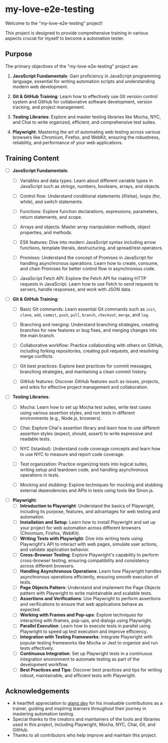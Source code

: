 # my-love-e2e-testing

Welcome to the "my-love-e2e-testing" project!

This project is designed to provide comprehensive training in various aspects crucial for myself to become a automation
tester.

## Purpose

The primary objectives of the "my-love-e2e-testing" project are:

1. **JavaScript Fundamentals**: Gain proficiency in JavaScript programming language, essential for writing automation
   scripts and understanding modern web development.

2. **Git & GitHub Training**: Learn how to effectively use Git version control system and GitHub for collaborative
   software development, version tracking, and project management.

3. **Testing Libraries**: Explore and master testing libraries like Mocha, NYC, and Chai to write organized, efficient,
   and comprehensive test suites.

4. **Playwright**: Mastering the art of automating web testing across various browsers like Chromium, Firefox, and WebKit, ensuring the robustness, reliability, and performance of your web applications.

## Training Content

- [ ] **JavaScript Fundamentals**:
    - [ ] Variables and data types: Learn about different variable types in JavaScript such as strings, numbers,
      booleans, arrays, and objects.
    - [ ] Control flow: Understand conditional statements (if/else), loops (for, while), and switch statements.
    - [ ] Functions: Explore function declarations, expressions, parameters, return statements, and scope.
    - [ ] Arrays and objects: Master array manipulation methods, object properties, and methods.
    - [ ] ES6 features: Dive into modern JavaScript syntax including arrow functions, template literals, destructuring,
      and spread/rest operators.
    - [ ] Promises: Understand the concept of Promises in JavaScript for handling asynchronous operations. Learn how to
      create, consume, and chain Promises for better control flow in asynchronous code.
    - [ ] JavaScript Fetch API: Explore the Fetch API for making HTTP requests in JavaScript. Learn how to use Fetch to
      send requests to servers, handle responses, and work with JSON data.


- [ ] **Git & GitHub Training**:
    - [ ] Basic Git commands: Learn essential Git commands such
      as `init`, `clone`, `add`, `commit`, `push`, `pull`, `branch`, `checkout`, `merge`, and `log`.
    - [ ] Branching and merging: Understand branching strategies, creating branches for new features or bug fixes, and
      merging changes into the main branch.
    - [ ] Collaborative workflow: Practice collaborating with others on GitHub, including forking repositories, creating
      pull requests, and resolving merge conflicts.
    - [ ] Git best practices: Explore best practices for commit messages, branching strategies, and maintaining a clean
      commit history.
    - [ ] GitHub features: Discover GitHub features such as issues, projects, and wikis for effective project management
      and collaboration.


- [ ] **Testing Libraries**:
    - [ ] Mocha: Learn how to set up Mocha test suites, write test cases using various assertion styles, and run tests
      in different environments (e.g., Node.js, browsers).
    - [ ] Chai: Explore Chai's assertion library and learn how to use different assertion styles (expect, should,
      assert) to write expressive and readable tests.
    - [ ] NYC (Istanbul): Understand code coverage concepts and learn how to use NYC to measure and report code
      coverage.
    - [ ] Test organization: Practice organizing tests into logical suites, writing setup and teardown code, and
      handling asynchronous operations in tests.
    - [ ] Mocking and stubbing: Explore techniques for mocking and stubbing external dependencies and APIs in tests
      using tools like Sinon.js.


- [ ] **Playwright**:
    - [ ] **Introduction to Playwright**: Understand the basics of Playwright, including its purpose, features, and
      advantages for web testing and automation.
    - [ ] **Installation and Setup**: Learn how to install Playwright and set up your project for web automation across
      different browsers (Chromium, Firefox, WebKit).
    - [ ] **Writing Tests with Playwright**: Dive into writing tests using Playwright's API to interact with web pages,
      simulate user actions, and validate application behavior.
    - [ ] **Cross-Browser Testing**: Explore Playwright's capability to perform cross-browser testing, ensuring
      compatibility and consistency across different browsers.
    - [ ] **Handling Asynchronous Operations**: Learn how Playwright handles asynchronous operations efficiently,
      ensuring smooth execution of tests.
    - [ ] **Page Objects Pattern**: Understand and implement the Page Objects pattern with Playwright to write
      maintainable and scalable tests.
    - [ ] **Assertions and Verifications**: Use Playwright to perform assertions and verifications to ensure that web
      applications behave as expected.
    - [ ] **Working with Frames and Pop-ups**: Explore techniques for interacting with iframes, pop-ups, and dialogs
      using Playwright.
    - [ ] **Parallel Execution**: Learn how to execute tests in parallel using Playwright to speed up test execution and
      improve efficiency.
    - [ ] **Integration with Testing Frameworks**: Integrate Playwright with popular testing frameworks like Mocha or
      Jest to organize and run tests effectively.
    - [ ] **Continuous Integration**: Set up Playwright tests in a continuous integration environment to automate
      testing as part of the development workflow.
    - [ ] **Best Practices and Tips**: Discover best practices and tips for writing robust, maintainable, and efficient
      tests with Playwright.

## Acknowledgements

- A heartfelt appreciation to [alang.dev](https://github.com/alang-dev) for his invaluable contributions as a trainer, guiding and inspiring learners
  throughout their journey in mastering automation testing.
- Special thanks to the creators and maintainers of the tools and libraries used in this project, including Playwright,
  Mocha, NYC, Chai, Git, and GitHub.
- Thanks to all contributors who help improve and maintain this project.
